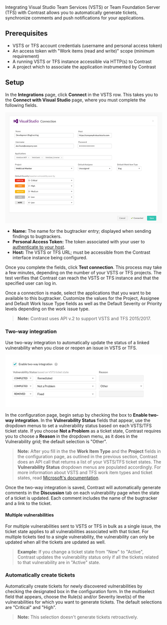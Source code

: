 <!--
title: "VSTS Integration"
description: "Integrating VSTS and TFS with Contrast"
tags: "Admin organization settings integrations vsts tfs"
-->

Integrating Visual Studio Team Services (VSTS) or Team Foundation Server (TFS) with Contrast allows you to automatically generate tickets, synchronize comments and push notifications for your applications.

## Prerequisites

* VSTS or TFS account credentials (username and personal access token)
* An access token with "Work items (read and write)" scope (minimum requirement)
* A running VSTS or TFS instance accessible via HTTP(s) to Contrast
* A project which to associate the application instrumented by Contrast

## Setup

In the **Integrations** page, click **Connect** in the VSTS row. This takes you to the **Connect with Visual Studio** page, where you must complete the following fields.

<a href="assets/images/VSTS-TFS-integration.png" rel="lightbox" title="VSTS Integration"><img class="thumbnail" src="assets/images/VSTS-TFS-integration.png"/></a>


* **Name:** The name for the bugtracker entry; displayed when sending findings to bugtrackers.
* **Personal Access Token:** The token associated with your user to [authenticate to your host](https://docs.microsoft.com/en-us/vsts/accounts/use-personal-access-tokens-to-authenticate).
* **Host:** The VSTS or TFS URL; must be accessible from the Contrast interface instance being configured.

Once you complete the fields, click **Test connection**. This process may take a few minutes, depending on the number of your VSTS or TFS projects. The test verifies that Contrast can reach the VSTS or TFS instance and that the specified user can log in.

Once a connection is made, select the applications that you want to be available to this bugtracker. Customize the values for the Project, Assignee and Default Work Issue Type fields as well as the Default Severity or Priority levels depending on the work issue type.

> **Note:** Contrast uses API v.2 to support VSTS and TFS 2015/2017.

### Two-way integration

Use two-way integration to automatically update the status of a linked vulnerability when you close or reopen an issue in VSTS or TFS.

<a href="assets/images/TFS-two-way.png" rel="lightbox" title="Set up two-way integration with VSTS or TFS"><img class="thumbnail" src="assets/images/TFS-two-way.png"/></a>

In the configuration page, begin setup by checking the box to **Enable two-way integration**. In the **Vulnerability Status** fields that appear, use the dropdown menus to set a vulnerability status based on each VSTS/TFS ticket state. If you choose **Not a Problem** as a ticket state, Contrast requires you to choose a **Reason** in the dropdown menu, as it does in the Vulnerability grid; the default selection is "Other". 

> **Note:** After you fill in the the **Work Item Type** and the **Project** fields in the configuration page, as outlined in the previous section, Contrast does an API call that returns a list of your VSTS/TFS ticket states. The **Vulnerability Status** dropdown menus are populated accordingly. For more information about VSTS and TFS work item types and ticket states, read [Microsoft's documentation](https://docs.microsoft.com/en-us/vsts/work/work-items/guidance/agile-process-workflow#track-progress).

Once the two-way integration is saved, Contrast will automatically generate comments in the **Discussion** tab on each vulnerability page when the state of a ticket is updated. Each comment includes the name of the bugtracker and a link to the ticket. 

#### Multiple vulnerabilities

For multiple vulnerabilities sent to VSTS or TFS in bulk as a single issue, the ticket state applies to all vulnerabilities associated with that ticket. For multiple tickets tied to a single vulnerability, the vulnerability can only be updated when all the tickets are updated as well.

> **Example:** If you change a ticket state from "New" to "Active", Contrast updates the vulnerability status only if all the tickets related to that vulnerability are in "Active" state. 

### Automatically create tickets 

Automatically create tickets for newly discovered vulnerabilities by checking the designated box in the configuration form. In the multiselect field that appears, choose the Rule(s) and/or Severity level(s) of the vulnerabilities for which you want to generate tickets. The default selections are "Critical" and "High".

> **Note:** This selection doesn't generate tickets retroactively.

